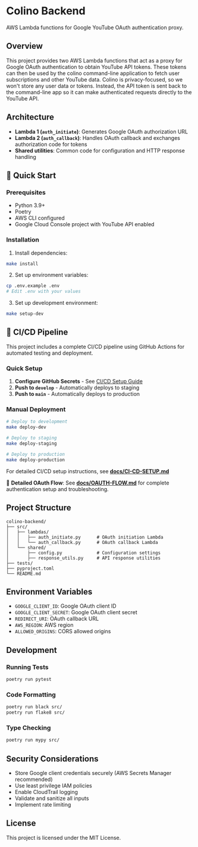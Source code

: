 # Colino Backend

AWS Lambda functions for Google YouTube OAuth authentication proxy.

## Overview

This project provides two AWS Lambda functions that act as a proxy for Google OAuth authentication to obtain YouTube API tokens. These tokens can then be used by the colino command-line application to fetch user subscriptions and other YouTube data.
Colino is privacy-focused, so we won't store any user data or tokens. Instead, the API token is sent back to the command-line app so it can make authenticated requests directly to the YouTube API.

## Architecture

- **Lambda 1 (`auth_initiate`)**: Generates Google OAuth authorization URL
- **Lambda 2 (`auth_callback`)**: Handles OAuth callback and exchanges authorization code for tokens
- **Shared utilities**: Common code for configuration and HTTP response handling

## 🚀 Quick Start

### Prerequisites

- Python 3.9+
- Poetry
- AWS CLI configured
- Google Cloud Console project with YouTube API enabled

### Installation

1. Install dependencies:
```bash
make install
```

2. Set up environment variables:
```bash
cp .env.example .env
# Edit .env with your values
```

3. Set up development environment:
```bash
make setup-dev
```

## 🔄 CI/CD Pipeline

This project includes a complete CI/CD pipeline using GitHub Actions for automated testing and deployment.

### Quick Setup
1. **Configure GitHub Secrets** - See [CI/CD Setup Guide](docs/CI-CD-SETUP.md)
2. **Push to `develop`** - Automatically deploys to staging
3. **Push to `main`** - Automatically deploys to production

### Manual Deployment
```bash
# Deploy to development
make deploy-dev

# Deploy to staging
make deploy-staging

# Deploy to production
make deploy-production
```

For detailed CI/CD setup instructions, see **[docs/CI-CD-SETUP.md](docs/CI-CD-SETUP.md)**


📖 **Detailed OAuth Flow**: See **[docs/OAUTH-FLOW.md](docs/OAUTH-FLOW.md)** for complete authentication setup and troubleshooting.

## Project Structure

```
colino-backend/
├── src/
│   ├── lambdas/
│   │   ├── auth_initiate.py      # OAuth initiation Lambda
│   │   └── auth_callback.py      # OAuth callback Lambda
│   └── shared/
│       ├── config.py             # Configuration settings
│       ├── response_utils.py     # API response utilities
├── tests/
├── pyproject.toml
└── README.md
```

## Environment Variables

- `GOOGLE_CLIENT_ID`: Google OAuth client ID
- `GOOGLE_CLIENT_SECRET`: Google OAuth client secret
- `REDIRECT_URI`: OAuth callback URL
- `AWS_REGION`: AWS region
- `ALLOWED_ORIGINS`: CORS allowed origins

## Development

### Running Tests

```bash
poetry run pytest
```

### Code Formatting

```bash
poetry run black src/
poetry run flake8 src/
```

### Type Checking

```bash
poetry run mypy src/
```

## Security Considerations

- Store Google client credentials securely (AWS Secrets Manager recommended)
- Use least privilege IAM policies
- Enable CloudTrail logging
- Validate and sanitize all inputs
- Implement rate limiting

## License

This project is licensed under the MIT License.